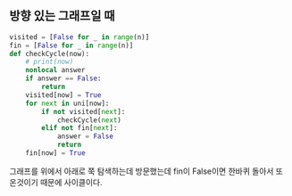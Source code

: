 ## 방향 있는 그래프일 때

```python
visited = [False for _ in range(n)]
fin = [False for _ in range(n)]
def checkCycle(now):
    # print(now)
    nonlocal answer
    if answer == False:
        return
    visited[now] = True
    for next in uni[now]:
        if not visited[next]:
            checkCycle(next)
        elif not fin[next]:
            answer = False
            return   
    fin[now] = True    
```

그래프를 위에서 아래로 쭉 탐색하는데 방문했는데 fin이 False이면 한바퀴 돌아서 또 온것이기 때문에 사이클이다.